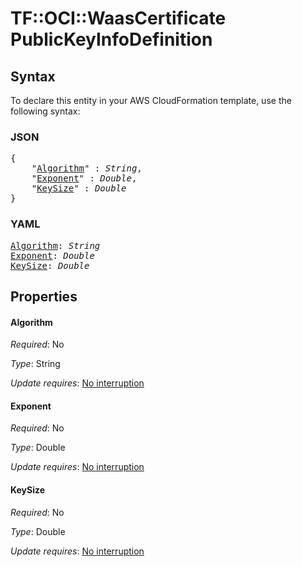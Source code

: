 # TF::OCI::WaasCertificate PublicKeyInfoDefinition

## Syntax

To declare this entity in your AWS CloudFormation template, use the following syntax:

### JSON

<pre>
{
    "<a href="#algorithm" title="Algorithm">Algorithm</a>" : <i>String</i>,
    "<a href="#exponent" title="Exponent">Exponent</a>" : <i>Double</i>,
    "<a href="#keysize" title="KeySize">KeySize</a>" : <i>Double</i>
}
</pre>

### YAML

<pre>
<a href="#algorithm" title="Algorithm">Algorithm</a>: <i>String</i>
<a href="#exponent" title="Exponent">Exponent</a>: <i>Double</i>
<a href="#keysize" title="KeySize">KeySize</a>: <i>Double</i>
</pre>

## Properties

#### Algorithm

_Required_: No

_Type_: String

_Update requires_: [No interruption](https://docs.aws.amazon.com/AWSCloudFormation/latest/UserGuide/using-cfn-updating-stacks-update-behaviors.html#update-no-interrupt)

#### Exponent

_Required_: No

_Type_: Double

_Update requires_: [No interruption](https://docs.aws.amazon.com/AWSCloudFormation/latest/UserGuide/using-cfn-updating-stacks-update-behaviors.html#update-no-interrupt)

#### KeySize

_Required_: No

_Type_: Double

_Update requires_: [No interruption](https://docs.aws.amazon.com/AWSCloudFormation/latest/UserGuide/using-cfn-updating-stacks-update-behaviors.html#update-no-interrupt)

